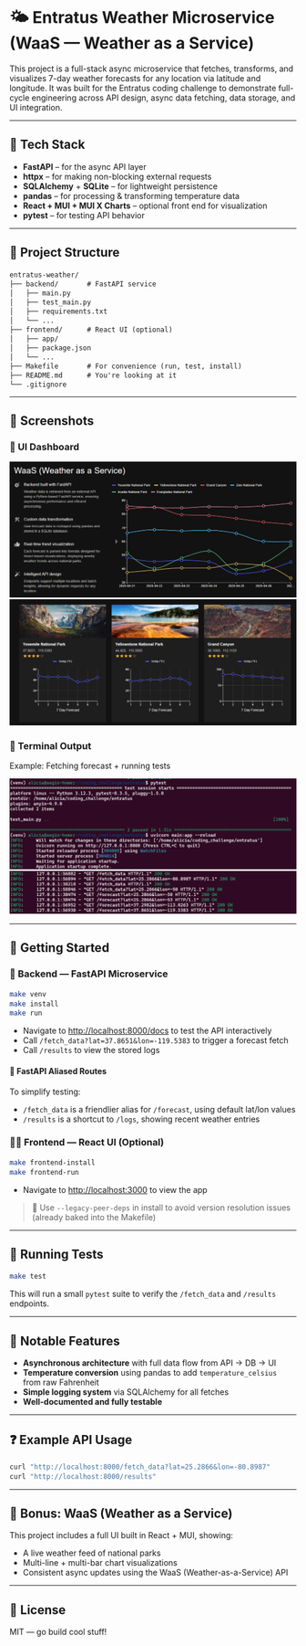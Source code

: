 # 🌤️ Entratus Weather Microservice (WaaS — Weather as a Service)

This project is a full-stack async microservice that fetches, transforms, and visualizes 7-day weather forecasts for any location via latitude and longitude. It was built for the Entratus coding challenge to demonstrate full-cycle engineering across API design, async data fetching, data storage, and UI integration.

---

## 🧩 Tech Stack

- **FastAPI** – for the async API layer
- **httpx** – for making non-blocking external requests
- **SQLAlchemy** + **SQLite** – for lightweight persistence
- **pandas** – for processing & transforming temperature data
- **React + MUI + MUI X Charts** – optional front end for visualization
- **pytest** – for testing API behavior

---

## 📁 Project Structure

```
entratus-weather/
├── backend/       # FastAPI service
│   ├── main.py
│   ├── test_main.py
│   ├── requirements.txt
│   └── ...
├── frontend/      # React UI (optional)
│   ├── app/
│   ├── package.json
│   └── ...
├── Makefile       # For convenience (run, test, install)
├── README.md      # You're looking at it
└── .gitignore
```

---
## 📸 Screenshots

### 🔷 UI Dashboard

![UI](./screenshots/ui.png)
![UICards](./screenshots/cards-ui.png)

### 🐍 Terminal Output

Example: Fetching forecast + running tests

![Terminal](./screenshots/terminal.png)
![Terminal](./screenshots/terminal_2.png)

---
## 🚀 Getting Started

### 🐍 Backend — FastAPI Microservice

```bash
make venv
make install
make run
```

- Navigate to [http://localhost:8000/docs](http://localhost:8000/docs) to test the API interactively
- Call `/fetch_data?lat=37.8651&lon=-119.5383` to trigger a forecast fetch
- Call `/results` to view the stored logs


#### 📝 FastAPI Aliased Routes

To simplify testing:

- `/fetch_data` is a friendlier alias for `/forecast`, using default lat/lon values
- `/results` is a shortcut to `/logs`, showing recent weather entries

### 🧑‍🎨 Frontend — React UI (Optional)

```bash
make frontend-install
make frontend-run
```

- Navigate to [http://localhost:3000](http://localhost:3000) to view the app

> 🧠 Use `--legacy-peer-deps` in install to avoid version resolution issues (already baked into the Makefile)

---

## 🧪 Running Tests

```bash
make test
```

This will run a small `pytest` suite to verify the `/fetch_data` and `/results` endpoints.

---

## 🧠 Notable Features

- **Asynchronous architecture** with full data flow from API → DB → UI
- **Temperature conversion** using pandas to add `temperature_celsius` from raw Fahrenheit
- **Simple logging system** via SQLAlchemy for all fetches
- **Well-documented and fully testable**

---

## ❓ Example API Usage

```bash
curl "http://localhost:8000/fetch_data?lat=25.2866&lon=-80.8987"
curl "http://localhost:8000/results"
```

---

## 🧊 Bonus: WaaS (Weather as a Service)

This project includes a full UI built in React + MUI, showing:
- A live weather feed of national parks
- Multi-line + multi-bar chart visualizations
- Consistent async updates using the WaaS (Weather-as-a-Service) API

---

## 📜 License

MIT — go build cool stuff!
